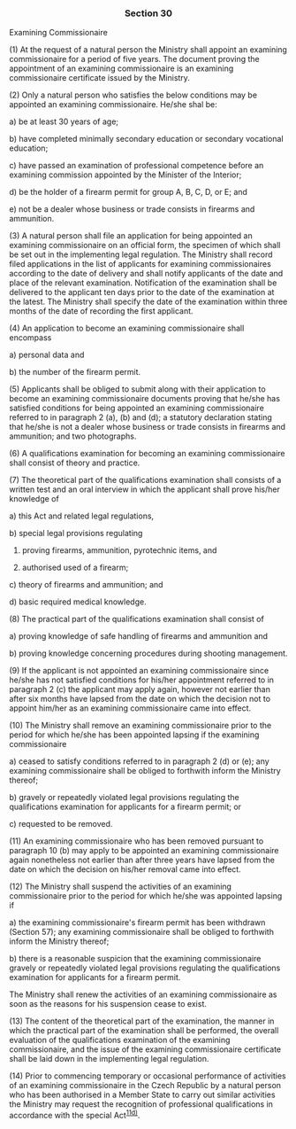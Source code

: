 ### <a name="section_30"></a><p align="center">Section 30</p>

Examining Commissionaire

(1) At the request of a natural person the Ministry shall appoint an examining commissionaire for a period of five years. The document proving the appointment of an examining commissionaire is an examining commissionaire certificate issued by the Ministry.

(2) Only a natural person who satisfies the below conditions may be appointed an examining commissionaire. He/she shal be:

a) be at least 30 years of age;

b) have completed minimally secondary education or secondary vocational education;

c) have passed an examination of professional competence before an examining commission appointed by the Minister of the Interior;

d) be the holder of a firearm permit for group A, B, C, D, or E; and

e) not be a dealer whose business or trade consists in firearms and ammunition.

(3) A natural person shall file an application for being appointed an examining commissionaire on an official form, the specimen of which shall be set out in the implementing legal regulation. The Ministry shall record filed applications in the list of applicants for examining commissionaires according to the date of delivery and shall notify applicants of the date and place of the relevant examination. Notification of the examination shall be delivered to the applicant ten days prior to the date of the examination at the latest. The Ministry shall specify the date of the examination within three months of the date of recording the first applicant.

(4) An application to become an examining commissionaire shall encompass

a) personal data and

b) the number of the firearm permit.

(5) Applicants shall be obliged to submit along with their application to become an examining commissionaire documents proving that he/she has satisfied conditions for being appointed an examining commissionaire referred to in paragraph 2 (a), (b) and (d); a statutory declaration stating that he/she is not a dealer whose business or trade consists in firearms and ammunition; and two photographs.

(6) A qualifications examination for becoming an examining commissionaire shall consist of theory and practice.

(7) The theoretical part of the qualifications examination shall consists of a written test and an oral interview in which the applicant shall prove his/her knowledge of

a) this Act and related legal regulations,

b) special legal provisions regulating

1. proving firearms, ammunition, pyrotechnic items, and

2. authorised used of a firearm;

c) theory of firearms and ammunition; and

d) basic required medical knowledge.

(8) The practical part of the qualifications examination shall consist of

a) proving knowledge of safe handling of firearms and ammunition and

b) proving knowledge concerning procedures during shooting management.

(9) If the applicant is not appointed an examining commissionaire since he/she has not satisfied conditions for his/her appointment referred to in paragraph 2 (c) the applicant may apply again, however not earlier than after six months have lapsed from the date on which the decision not to appoint him/her as an examining commissionaire came into effect.

(10) The Ministry shall remove an examining commissionaire prior to the period for which he/she has been appointed lapsing if the examining commissionaire

a) ceased to satisfy conditions referred to in paragraph 2 (d) or (e); any examining commissionaire shall be obliged to forthwith inform the Ministry thereof;

b) gravely or repeatedly violated legal provisions regulating the qualifications examination for applicants for a firearm permit; or

c) requested to be removed.

(11) An examining commissionaire who has been removed pursuant to paragraph 10 (b) may apply to be appointed an examining commissionaire again nonetheless not earlier than after three years have lapsed from the date on which the decision on his/her removal came into effect.

(12) The Ministry shall suspend the activities of an examining commissionaire prior to the period for which he/she was appointed lapsing if

a) the examining commissionaire's firearm permit has been withdrawn (Section 57); any examining commissionaire shall be obliged to forthwith inform the Ministry thereof;

b) there is a reasonable suspicion that the examining commissionaire gravely or repeatedly violated legal provisions regulating the qualifications examination for applicants for a firearm permit.

The Ministry shall renew the activities of an examining commissionaire as soon as the reasons for his suspension cease to exist.

(13) The content of the theoretical part of the examination, the manner in which the practical part of the examination shall be performed, the overall evaluation of the qualifications examination of the examining commissionaire, and the issue of the examining commissionaire certificate shall be laid down in the implementing legal regulation.

(14) Prior to commencing temporary or occasional performance of activities of an examining commissionaire in the Czech Republic by a natural person who has been authorised in a Member State to carry out similar activities the Ministry may request the recognition of professional qualifications in accordance with the special Act<sup>[11d)](#fn11d)</sup>.

